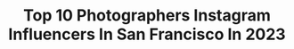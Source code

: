 ---
title: Top 10 Photographers Instagram Influencers In San Francisco In 2023
description: >-
  Find top photographers Instagram influencers in San Francisco in 2023. Most popular hashtags: #ishootfujifilm #bmwclassic #contax645.
platform: Instagram
hits: 159
text_top: Discover the best Instagram influencers on inBeat.
text_bottom: Our database aggregates 159 Instagram influencers like this in San Francisco, United States for you to pitch.
profiles:
  - username: "nick_muncy"
    fullname: >-
      Nick Muncy
    bio: >-
      Pastry Chef of @drool.sf. Creator of Toothache Magazine @toothache_mag. Food Photographer. San Francisco, CA
    location: "United States"
    followers: 16233
    engagement: 268
    commentsToLikes: 0.037122
    id: ck139xxmvno6e0i194nbmpxfc
    verified: false
    hashtags: "#covid19, #saverestaurants, #togetherwecan, #drooloverdrool"
  - username: "misscourtneymae"
    fullname: >-
      Courtney Frisk (Cutchen)
    bio: >-
      Freelance automotive photojournalist + creative photographer. San Francisco Bay Area. Classic cars + motorcycles. 💍 @510frisk Founder at @fuelsupplyco
    location: "United States"
    followers: 45598
    engagement: 313
    commentsToLikes: 0.021313
    id: ck0tz7c5gpbxy0i19kcbaffns
    verified: false
    hashtags: "#datsun, #bmw, #35mm, #zcargarage"
  - username: "sandroq60"
    fullname: >-
      Sandro
    bio: >-
      🚙-2017 Q60 SS 📍- Sacramento 📸- Sony 7Ar III Follow my Photography @shotsbysandro
    location: "United States"
    followers: 17312
    engagement: 684
    commentsToLikes: 0.023481
    id: ck5znuwuzp74l0i14thhfb0qh
    verified: false
    hashtags: "#infiniti, #infinitifan, #import, #carphotographer"
  - username: "mikekaichen"
    fullname: >-
      Mike Kai Chen
    bio: >-
      Documentary Photographer, MPW.72 San Francisco, CA
    location: "United States"
    followers: 10693
    engagement: 289
    commentsToLikes: 0.030211
    id: ck6tsael13ndt0j71owjwljbk
    verified: false
    hashtags: ""
  - username: "allie.eats"
    fullname: >-
      Allie Tong | Food + Recipes
    bio: >-
      the best kinds of people are those who like to eat🍴 📸 sm consultant + food photographer 📍san francisco 🎥tiktok @allie.eats 💌 contact@allieeats.com
    location: "United States"
    followers: 50223
    engagement: 252
    commentsToLikes: 0.081984
    id: ck0u0hjaztpnv0i194lniunog
    verified: false
    hashtags: "#ad, #phillycrumble, #signatureselect, #chasepartner"
  - username: "mschillershots"
    fullname: >-
      Matthew Schiller
    bio: >-
      Not a Photographer 📍San Francisco Bay Area
    location: "United States"
    followers: 3773
    engagement: 869
    commentsToLikes: 0.069374
    id: ckap89cumne320i787zbzukb1
    verified: false
    hashtags: ""
  - username: "kelseymcclellan"
    fullname: >-
      kelsey mcclellan
    bio: >-
      photographer 💤 san francisco under the rock is an eel
    location: "United States"
    followers: 30729
    engagement: 370
    commentsToLikes: 0.015134
    id: ck0w6g8bl8euz0i19puxnqyia
    verified: false
    hashtags: "#the30"
  - username: "broobs"
    fullname: >-
      Broobs
    bio: >-
      ☭ Broobs/Ruby GAY CHICANX Collage Artist/ Photographer🌳San Francisco🌳 alt @rubybroobie
    location: "United States"
    followers: 99770
    engagement: 587
    commentsToLikes: 0.010737
    id: ck15q0nwb0j6p0i19yullcp1d
    verified: false
    hashtags: ""
  - username: "meg_"
    fullname: >-
      Meg Sexton
    bio: >-
      Photographer + Creative // San Francisco Area Obsessed with travel, wellness & storytelling on film. Wedding Portfolio @ohhellomeg hello@megsexton.com
    location: "United States"
    followers: 5382
    engagement: 580
    commentsToLikes: 0.028790
    id: ck13cbx1xzlfi0i19sg6jmkiv
    verified: false
    hashtags: "#fuji400h, #contax645, #sfphotographer, #makeportraits"
  - username: "fieryorbsabove"
    fullname: >-
      Isha Fee
    bio: >-
      Photographer in San Francisco, Ca 🇩🇪 🇺🇸 Dm for bookings @bokehandloom
    location: "United States"
    followers: 5207
    engagement: 3302
    commentsToLikes: 0.075528
    id: ck14i04fscztm0i199m4azbtf
    verified: false
    hashtags: ""
---